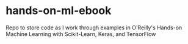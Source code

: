 # hands-on-ml-ebook
Repo to store code as I work through examples in O'Reilly's Hands-on Machine Learning with Scikit-Learn, Keras, and TensorFlow
